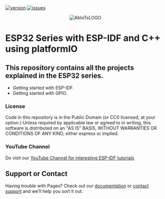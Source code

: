 [![version][version-shield]][version-url]
[![issues][issues-shield]][issues-url]

<div align="center">
    <img src="https://avatars.githubusercontent.com/u/88239121?v=4" alt="AbIoTsLOGO"/>
</div>

# ESP32 Series with ESP-IDF and C++ using platformIO

## This repository contains all the projects explained in the ESP32 series.
* Getting started with ESP-IDF.
* Getting started with GPIO.

### License
Code in this repository is in the Public Domain (or CC0 licensed, at your option.) Unless required by applicable law or agreed to in writing, this software is distributed on an "AS IS" BASIS, WITHOUT WARRANTIES OR CONDITIONS OF ANY KIND, either express or implied.

### YouTube Channel
 Do visit our [YouTube Channel for interesting ESP-IDF tutorials](https://www.youtube.com/channel/UC731eN2pwAXxu9tZk5AqPPw)

## Support or Contact

Having trouble with Pages? Check out our [documentation](https://docs.github.com/categories/github-pages-basics/) or [contact support](https://support.github.com/contact) and we’ll help you sort it out.

<!-- MARKDOWN LINKS & IMAGES -->
<!-- MARKDOWN LINKS & IMAGES -->
[version-shield]: https://img.shields.io/github/v/release/AbIoTs/esp-idf-template.svg?style=for-the-badge
[version-url]: https://github.com/AbIots/esp-idf-template/releases
[issues-shield]: https://img.shields.io/github/issues/AbIoTs/esp-idf-template.svg?style=for-the-badge
[issues-url]: https://github.com/AbIots/esp-idf-template/issues

